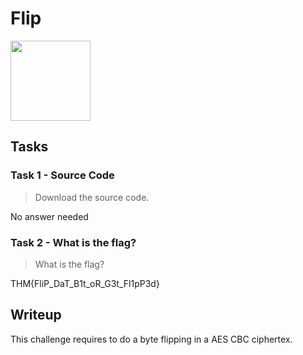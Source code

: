 # Flip

<Image src="https://tryhackme-images.s3.amazonaws.com/room-icons/30129d71d291d86c1976d56c3333d8f7.png" width="128" />

## Tasks

### Task 1 - Source Code

> Download the source code.

No answer needed

### Task 2 - What is the flag?

> What is the flag?

THM{FliP_DaT_B1t_oR_G3t_Fl1pP3d}

## Writeup

This challenge requires to do a byte flipping in a AES CBC ciphertex.
